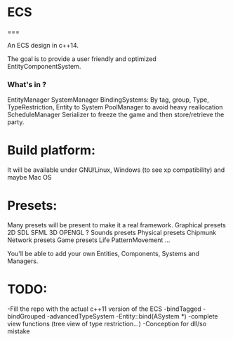 # ECS
===

An ECS design in c++14.

The goal is to provide a user friendly and optimized EntityComponentSystem.

### What's in ?
EntityManager
SystemManager
BindingSystems: By tag, group, Type, TypeRestriction, Entity to System
PoolManager to avoid heavy reallocation
ScheduleManager
Serializer to freeze the game and then store/retrieve the party.

# Build platform:
It will be available under GNU/Linux, Windows (to see xp compatibility) and maybe Mac OS

# Presets:
Many presets will be present to make it a real framework.
Graphical presets
  2D
    SDL
    SFML
  3D
    OPENGL ?
Sounds presets
Physical presets
  Chipmunk
Network presets
Game presets
  Life
  PatternMovement
  ...

You'll be able to add your own Entities, Components, Systems and Managers.

# TODO:
-Fill the repo with the actual c++11 version of the ECS
-bindTagged
-bindGrouped
-advancedTypeSystem
-Entity::bind(ASystem *)
-complete view functions (tree view of type restriction...)
-Conception for dll/so mistake
